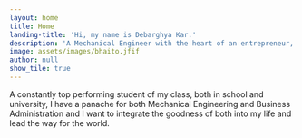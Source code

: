 ```yaml
---
layout: home
title: Home
landing-title: 'Hi, my name is Debarghya Kar.'
description: 'A Mechanical Engineer with the heart of an entrepreneur, a natural born leader and futurist.'
image: assets/images/bhaito.jfif
author: null
show_tile: true
---
```


A constantly top performing student of my class, both in school and university, I have a panache for both Mechanical Engineering and Business Administration and I want to integrate the goodness of both into my life and lead the way for the world.
